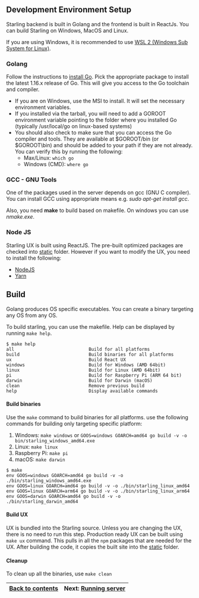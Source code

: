 
## Development Environment Setup ##

Starling backend is built in Golang and the frontend is built in ReactJs.
You can build Starling on Windows, MacOS and Linux.

If you are using Windows, it is recommended to use [WSL 2 (Windows Sub System for Linux)](https://docs.microsoft.com/en-us/windows/wsl/install-win10).

### Golang ###
Follow the instructions to [install Go](https://golang.org/doc/install). Pick the appropriate package to install the
latest 1.16.x release of Go. This will give you access to the Go toolchain and compiler.

- If you are on Windows, use the MSI to install. It will set the necessary environment variables.
- If you installed via the tarball, you will need to add a GOROOT environment variable pointing to the
  folder where you installed Go (typically /usr/local/go on linux-based systems)
- You should also check to make sure that you can access the Go compiler and tools. They are available at $GOROOT/bin
  (or $GOROOT\bin) and should be added to your path if they are not already. You can verify this by running the following:
    - Max/Linux: `which go`
    - Windows (CMD): `where go`

### GCC - GNU Tools ###
One of the packages used in the server depends on gcc (GNU C compiler).
You can install GCC using appropriate means e.g. *sudo apt-get install gcc*.

Also, you need **make** to build based on makefile. On windows you can use *nmake.exe*.

### Node JS ###
Starling UX is built using ReactJS. The pre-built optimized packages are checked into [static](pkg/serving/static) folder.
However if you want to modify the UX, you need to install the following:
- [NodeJS](https://nodejs.org/en/download/)
- [Yarn](https://yarnpkg.com/getting-started/install)


## Build ##
Golang produces OS specific executables. You can create a binary targeting any OS from any OS.

To build starling, you can use the makefile. Help can be displayed by running `make help`.
```
$ make help
all                            Build for all platforms
build                          Build binaries for all platforms
ux                             Build React UX
windows                        Build for Windows (AMD 64bit)
linux                          Build for Linux (AMD 64bit)
pi                             Build for Raspberry Pi (ARM 64 bit)
darwin                         Build for Darwin (macOS)
clean                          Remove previous build
help                           Display available commands
```

#### Build binaries ####
Use the `make` command to build binaries for all platforms.
use the following commands for building only targeting specific platform:
1. Windows: `make windows` or `GOOS=windows GOARCH=amd64 go build -v -o bin/starling_windows_amd64.exe`
2. Linux: `make linux`
3. Raspberry Pi: `make pi`
4. macOS: `make darwin` 

```
$ make
env GOOS=windows GOARCH=amd64 go build -v -o ./bin/starling_windows_amd64.exe
env GOOS=linux GOARCH=amd64 go build -v -o ./bin/starling_linux_amd64
env GOOS=linux GOARCH=arm64 go build -v -o ./bin/starling_linux_arm64
env GOOS=darwin GOARCH=amd64 go build -v -o ./bin/starling_darwin_amd64
```

#### Build UX ####
UX is bundled into the Starling source. Unless you are changing the UX, there is no need to run this step.
Production ready UX can be built using `make ux` command.
This pulls in all the `npm` packages that are needed for the UX.
After building the code, it copies the built site into the [static](../pkg/serving/static) folder. 

#### Cleanup ####
To clean up all the binaries, use `make clean`

[Back to contents](../README.md)| Next: [Running server](running.md)
--------------------------------|------------------------------------
